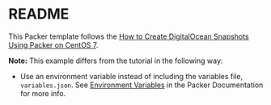 # README

This Packer template follows the [How to Create DigitalOcean Snapshots Using Packer on CentOS 7](https://www.digitalocean.com/community/tutorials/how-to-create-digitalocean-snapshots-using-packer-on-centos-7).

**Note:**  This example differs from the tutorial in the following way:
  - Use an environment variable instead of including the variables file, `variables.json`.  See [Environment Variables](https://www.packer.io/docs/templates/user-variables.html#environment-variables) in the Packer Documentation for more info.
